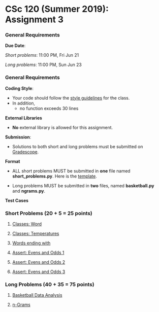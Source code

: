 # CSc 120 (Summer 2019): Assignment 3

### General Requirements

**Due Date**:

*Short problems*: 11:00 PM, Fri Jun 21

*Long problems*: 11:00 PM, Sun Jun 23

### General Requirements
**Coding Style**:

* Your code should follow the [style guidelines](../coding-style.md) for the class.
* In addition,
	* no function exceeds 30 lines

**External Libraries**

* **No** external library is allowed for this assignment.

**Submission**:

* Solutions to both short and long problems must be submitted on [Gradescope](https://www.gradescope.com).

**Format**

* ALL short problems MUST be submitted in **one** file named **short_problems.py**. Here is the [template](templates/short_problems.py).

* Long problems MUST be submitted in **two** files, named **basketball.py** and **ngrams.py**.

**Test Cases**


### Short Problems (20 + 5 = 25 points)

1. [Classes: Word](https://www2.cs.arizona.edu/people/philoliang/cs120/week3/small-01.html)

2. [Classes: Temperatures](https://www2.cs.arizona.edu/people/philoliang/cs120/week3/small-02.html)

3. [Words ending with](https://www2.cs.arizona.edu/people/philoliang/cs120/week3/small-03.html)

4. [Assert: Evens and Odds 1](https://www2.cs.arizona.edu/people/philoliang/cs120/week3/small-04.html)

5. [Assert: Evens and Odds 2](https://www2.cs.arizona.edu/people/philoliang/cs120/week3/small-05.html)

6. [Assert: Evens and Odds 3](https://www2.cs.arizona.edu/people/philoliang/cs120/week3/small-06.html)

### Long Problems (40 + 35 = 75 points)
1. [Basketball Data Analysis](https://www2.cs.arizona.edu/people/philoliang/cs120/week3/bball.html)

2. [n-Grams](https://www2.cs.arizona.edu/people/philoliang/cs120/week3/ngrams.html)
